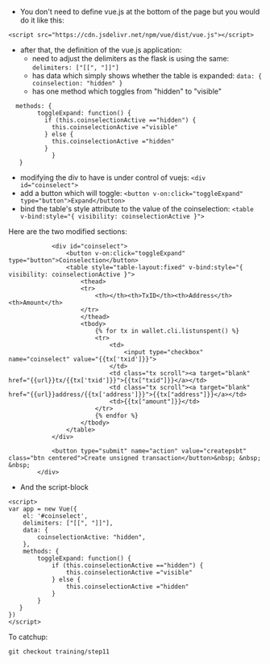 * You don't need to define vue.js at the bottom of the page but you would do it like this:
```
<script src="https://cdn.jsdelivr.net/npm/vue/dist/vue.js"></script>
```
* after that, the definition of the vue.js application:
  * need to adjust the delimiters as the flask is using the same: ``` delimiters: ["[[", "]]"] ```
  * has data which simply shows whether the table is expanded: ``` data: { coinselection: "hidden" } ```
  * has one method which toggles from "hidden" to "visible"
  
```
  methods: {
        toggleExpand: function() {
          if (this.coinselectionActive =="hidden") {
            this.coinselectionActive ="visible"
          } else {
            this.coinselectionActive ="hidden"
          }
		    }
   }
```

* modifying the div to have is under control of vuejs: ``` <div id="coinselect"> ```
* add a button which will toggle: ``` <button v-on:click="toggleExpand" type="button">Expand</button> ```
* bind the table's style attribute to the value of the coinselection: ``` <table v-bind:style="{ visibility: coinselectionActive }"> ```

Here are the two modified sections:
```
			<div id="coinselect">
				<button v-on:click="toggleExpand" type="button">Coinselection</button>
				<table style="table-layout:fixed" v-bind:style="{ visibility: coinselectionActive }">
					<thead>
					<tr>
						<th></th><th>TxID</th><th>Address</th><th>Amount</th>
					</tr>
					</thead>
					<tbody>
						{% for tx in wallet.cli.listunspent() %}
						<tr>
							<td>
								<input type="checkbox" name="coinselect" value="{{tx['txid']}}">
							</td>
							<td class="tx scroll"><a target="blank" href="{{url}}tx/{{tx['txid']}}">{{tx["txid"]}}</a></td>
							<td class="tx scroll"><a target="blank" href="{{url}}address/{{tx['address']}}">{{tx["address"]}}</a></td>
							<td>{{tx["amount"]}}</td>
						</tr>
						{% endfor %}
					</tbody>
				</table>
			</div>

			<button type="submit" name="action" value="createpsbt" class="btn centered">Create unsigned transaction</button>&nbsp; &nbsp; &nbsp; 
		</div>
```
* And the script-block
```
<script>
var app = new Vue({
	el: '#coinselect',
	delimiters: ["[[", "]]"],
	data: {
		coinselectionActive: "hidden",
	},
	methods: {
        toggleExpand: function() {
			if (this.coinselectionActive =="hidden") {
				this.coinselectionActive ="visible"
			} else {
				this.coinselectionActive ="hidden"
			}
		}
   }
})
</script>
```

To catchup:
```
git checkout training/step11
```
